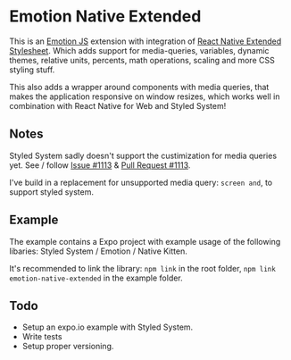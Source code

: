 # Emotion Native Extended

This is an [Emotion JS](https://github.com/emotion-js/emotion) extension with integration of [React Native Extended Stylesheet](https://github.com/vitalets/react-native-extended-stylesheet). Which adds support for media-queries, variables, dynamic themes, relative units, percents, math operations, scaling and more CSS styling stuff.

This also adds a wrapper around components with media queries, that makes the application responsive on window resizes, which works well in combination with React Native for Web and Styled System!

## Notes

Styled System sadly doesn't support the custimization for media queries yet. See / follow [Issue #1113](https://github.com/styled-system/styled-system/issues/1113) & [Pull Request #1113](https://github.com/styled-system/styled-system/pull/1133).

I've build in a replacement for unsupported media query: `screen and`, to support styled system.

## Example

The example contains a Expo project with example usage of the following libaries: Styled System / Emotion / Native Kitten.

It's recommended to link the library: `npm link` in the root folder, `npm link emotion-native-extended` in the example folder.

## Todo

- Setup an expo.io example with Styled System.
- Write tests
- Setup proper versioning.
